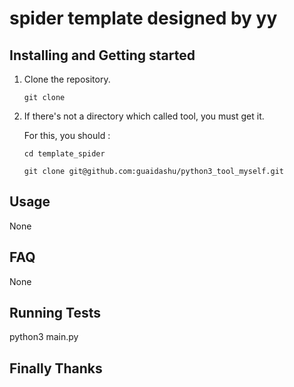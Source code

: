 # **spider template designed by yy**

## Installing and Getting started

1. Clone the repository.

       git clone 

2. If there's not a directory which called tool, you must get it. 
   
   For this, you should :
       
       cd template_spider
   
       git clone git@github.com:guaidashu/python3_tool_myself.git

## Usage

None

## FAQ

None

## Running Tests

python3 main.py

## Finally Thanks 